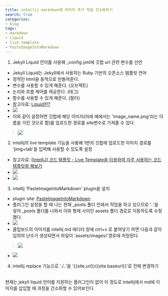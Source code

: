 ```yaml
---
title: intellij markdown에 이미지 추가 작업 간소화하기
search: true
categories:
- blog
tags:
- markdown
- Liquid
- live template
- PasteImageIntoMarkdown
---
```

 1. Jekyll Liquid 언어를 사용해  _config.yml에 깃헙 url 관련 변수를 선언
- Jekyll Liquid는 Jekyll에서 사용하는 Ruby 기반의 오픈소스 템플릿 언어
- 정적인 html을 동적으로 만들어준다.
- 변수를 사용할 수 있게 해준다. (오브젝트)
- 논리와 흐름 제어를 제공한다. (태그)
- 함수를 사용할 수 있게 해준다. (필터)
- 참고자료: [Liquid란?](https://fuzzysound.github.io/jekyll-liquid)
- ![]({{site.url}}{{site.baseurl}}/assets/images/538301133291700.png)
- 이와 같이 설정하면 깃헙에 해당 이미지(아래 예에서는 'image_name.png'라는 이름을 가진 것으로 함)를 업로드한 경로를 site변수로 가져올 수 있다.
> ![]({{site.url}}{{site.baseurl}}/assets/images/image_name.png)

2. intellij의 live template 기능을 사용해 1번의 깃헙에 업로드한 이미지 경로를 'jimg+tab'을 입력해 사용할 수 있도록 설정
- 참고자료: 
  [[IntelliJ] 코드 템플릿 - Live Template을 이용하여 자주 사용하는 코드 템플릿화 해보기](https://velog.io/@max9106/IntelliJ-Live-Template)
- ![]({{site.url}}{{site.baseurl}}/assets/images/537630574558299.png)
- ![]({{site.url}}{{site.baseurl}}/assets/images/538967655600499.png)


3. intellij 'PasteImageIntoMarkdown' plugin을 설치
- plugin site: [PasteImageIntoMarkdown](https://plugins.jetbrains.com/plugin/13610-pasteimageintomarkdown)
- 플러그인 설정을 할 때 나는 현재 _posts 폴더 안에서 작업을 하고 있으므로 '..'을 넣어 _posts 폴더를 나와서 이와 형제 사이인 assets 폴더 경로로 이동하도록 수정했다.
- ![]({{site.url}}{{site.baseurl}}/assets/images/537283038591900.png)
- 클립보드의 이미지를 intellij md 에디터 창에 ctrl+v 로 붙여넣기 하면 다음과 같이 임의의 난수가 생성되면서 파일이 'assets/images/'경로에 저장된다.
> ![]({{site.url}}{{site.baseurl}}/assets/images/539220833264600.png)
- ![]({{site.url}}{{site.baseurl}}/assets/images/539220833264600.png)

4. intellij replace 기능으로 './..'을 '{{site.url}}{{site.baseurl}}'로 전체 변경하기

<br />
현재는 jekyll liquid 언어를 지원하는 플러그인이 없어 이 정도로 intellij에서 md에 이미지를 삽입할 때 과정을 간소화할 수 있어보인다.


